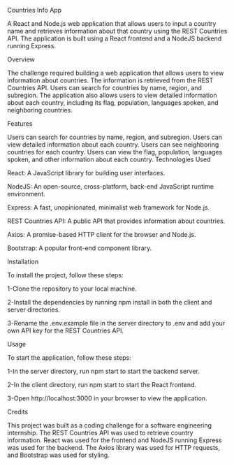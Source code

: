 Countries Info App

A React and Node.js web application that allows users to input a country name and retrieves information about that country using the REST Countries API. The application is built using a React frontend and a NodeJS backend running Express.

Overview

The challenge required building a web application that allows users to view information about countries. The information is retrieved from the REST Countries API. Users can search for countries by name, region, and subregion. The application also allows users to view detailed information about each country, including its flag, population, languages spoken, and neighboring countries.

Features

Users can search for countries by name, region, and subregion.
Users can view detailed information about each country.
Users can see neighboring countries for each country.
Users can view the flag, population, languages spoken, and other information about each country.
Technologies Used

React: A JavaScript library for building user interfaces.

NodeJS: An open-source, cross-platform, back-end JavaScript runtime environment.

Express: A fast, unopinionated, minimalist web framework for Node.js.

REST Countries API: A public API that provides information about countries.

Axios: A promise-based HTTP client for the browser and Node.js.

Bootstrap: A popular front-end component library.

Installation

To install the project, follow these steps:

1-Clone the repository to your local machine.

2-Install the dependencies by running npm install in both the client and server directories.

3-Rename the .env.example file in the server directory to .env and add your own API key for the REST Countries API.

Usage

To start the application, follow these steps:

1-In the server directory, run npm start to start the backend server.

2-In the client directory, run npm start to start the React frontend.

3-Open http://localhost:3000 in your browser to view the application.

Credits

This project was built as a coding challenge for a software engineering internship. The REST Countries API was used to retrieve country information. React was used for the frontend and NodeJS running Express was used for the backend. The Axios library was used for HTTP requests, and Bootstrap was used for styling.
